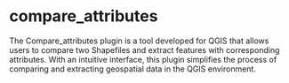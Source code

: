 # compare_attributes
The Compare_attributes plugin is a tool developed for QGIS that allows users to compare two Shapefiles and extract features with corresponding attributes. With an intuitive interface, this plugin simplifies the process of comparing and extracting geospatial data in the QGIS environment.
